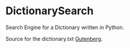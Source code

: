 # DictionarySearch
Search Engine for a Dictionary written in Python.

Source for the dictionary.txt [Gutenberg](https://www.gutenberg.org/ebooks/29765).
